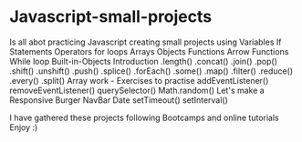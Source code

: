 # Javascript-small-projects

Is all abot practicing Javascript creating small projects using 
Variables
If Statements
Operators
for loops
Arrays
Objects
Functions
Arrow Functions
While loop
Built-in-Objects Introduction
.length()
.concat()
.join()
.pop()
.shift()
.unshift()
.push()
.splice()
.forEach()
.some()
.map()
.filter()
.reduce()
.every()
.split()
Array work - Exercises to practise
addEventListener()
removeEventListener()
querySelector()
Math.random()
Let's make a Responsive Burger NavBar
Date
setTimeout()
setInterval()


I have gathered these projects following Bootcamps and online tutorials
Enjoy :)
